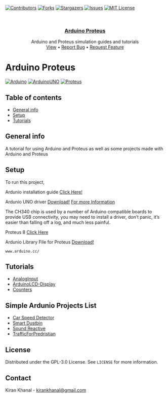 
<!-- PROJECT SHIELDS -->
[![Contributors][contributors-shield]][contributors-url]
[![Forks][forks-shield]][forks-url]
[![Stargazers][stars-shield]][stars-url]
[![Issues][issues-shield]][issues-url]
[![MIT License][license-shield]][license-url]
<!-- [![LinkedIn][linkedin-shield]][linkedin-url] -->

<!-- PROJECT HEADING -->
<br />
<!-- <p align="center">
    <a href="https://github.com/andipstha/ArduinoProteus">
        <img src="assets/icon.png" alt="Logo" width="80" height="80">
    </a> -->
<h3 align="center"><a href="https://github.com/andipstha/ArduinoProteus">Arduino Proteus</a></h3>
    <p align="center">
        Arduino and Proteus simulation guides and tutorials
<!--         <br />
       <a href="#"><strong>WebSite 📃</strong></a>	
        <br /> -->
        <br />
        <a href="https://www.sandipshrestha0.com.np/ArduinoProteus/">View</a>
        •
        <a href="https://github.com/andipstha/ArduinoProteus/issues">Report Bug</a>
        •
        <a href="https://github.com/andipstha/ArduinoProteus/issues">Request Feature</a>
    </p>
</p>



# Arduino Proteus 
[![Arduino](https://img.shields.io/badge/Arduino-IDE%202.0.4-viridiangreen?style=for-the-badge&logo=Arduino)](https://github.com/Andipstha) [![ArduinoUNO](https://img.shields.io/badge/Arduino-UNO-viridiangreen?style=for-the-badge&logo=Arduino)](https://github.com/Andipstha) [![Proteus](https://img.shields.io/badge/Proteus-v8.0.0-skyblue?style=for-the-badge&logo=Atom)](https://github.com/Andipstha)

## Table of contents
* [General info](#general-info)
* [Setup](#setup)
* [Tutorials](#tutorials)


## General info
A tutorial for using Arduino and Proteus as well as some projects made with Arduino and Proteus
	
## Setup
To run this project,

Ardunio installation guide [Click Here!](https://support.arduino.cc/hc/en-us/articles/4412943340178-Open-the-Arduino-IDE-installation-folder?queryID=8ebc00493e3a2022d0263ccd07ab7c9e)


Ardunio UNO driver [Download!](Driver/CH34x_Install_Windows_v3_4.EXE)
[For more Information](https://sparks.gogo.co.nz/ch340.html)

The CH340 chip is used by a number of Arduino compatible boards to provide USB connectivity, you may need to install a driver, don’t panic, it’s easier than falling off a log, and much less painful.

Proteus 8 [Click Here](https://ettron.com/proteus-8-download-installation-with-crack-and-arduino-libraries/)

Ardunio Library File for Proteus [Download!](LibraryFiles/)

```
www.arduino.cc/
```

## Tutorials
* [AnalogInput](https://github.com/Andipstha/ArduinoProteus/tree/main/Tutorials/AnalogInput)
* [ArduinoLCD-Display](https://github.com/Andipstha/ArduinoProteus/tree/main/Tutorials/ArduinoLCD-Display)
* [Counters](https://github.com/Andipstha/ArduinoProteus/tree/main/Tutorials/Counters)



## Simple Ardunio Projects List
* [Car Speed Detector](https://microdigisoft.com/how-to-make-a-car-speed-detector-using-arduino-and-ir-sensor-in-proteus/)
* [Smart Dustbin](https://github.com/Andipstha/ArduinoProteus/tree/main/Projects/SmartDustbin)
* [Sound Reactive](https://github.com/Andipstha/ArduinoProteus/tree/main/Projects/Sound-Reactive-LED)
* [TrafficForPredristian](https://github.com/Andipstha/ArduinoProteus/tree/main/Projects/TrafficForPredristian)

<!-- LICENSE -->
## License

Distributed under the GPL-3.0 License. See `LICENSE` for more information.



<!-- CONTACT -->
## Contact

Kiran Khanal - kirankhanal@gmail.com


<!-- /*To generate lorem ipsum use special shortcode: `put-your-code-here`*/ -->

 
 <!-- MARKDOWN LINKS & IMAGES -->
<!-- https://www.markdownguide.org/basic-syntax/#reference-style-links -->
[contributors-shield]: https://img.shields.io/github/contributors/andipstha/ArduinoProteus?style=flat-square
[contributors-url]: https://github.com/Andipstha/ArduinoProteus/graphs/contributors
[forks-shield]: https://img.shields.io/github/forks/andipstha/ArduinoProteus?style=flat-square
[forks-url]: https://github.com/Andipstha/ArduinoProteus/network/members
[stars-shield]: https://img.shields.io/github/stars/andipstha/ArduinoProteus?style=flat-square
[stars-url]: https://github.com/Andipstha/ArduinoProteus/stargazers
[issues-shield]: https://img.shields.io/github/issues/andipstha/ArduinoProteus?style=flat-square
[issues-url]: https://github.com/Andipstha/ArduinoProteus/issues
[license-shield]: https://img.shields.io/github/license/andipstha/ArduinoProteus?style=flat-square
[license-url]: https://github.com/Andipstha/ArduinoProteus/blob/main/LICENSE
[product-screenshot]: images/screenshot.png


